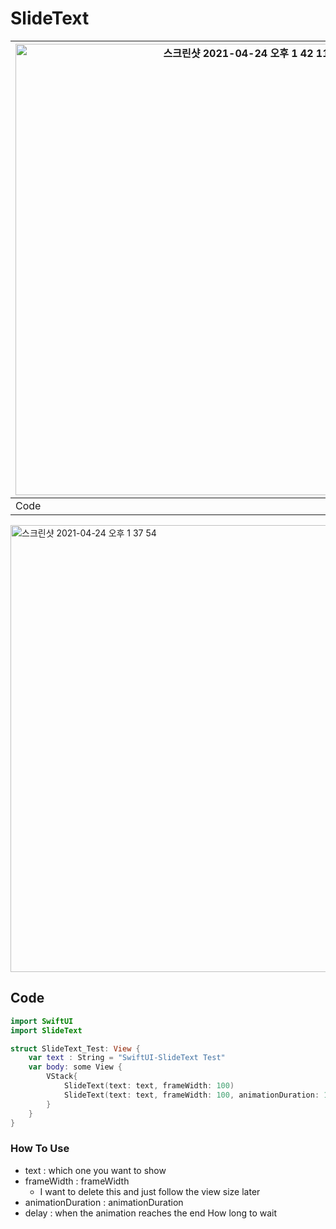 # SlideText



| <img width="722" alt="스크린샷 2021-04-24 오후 1 42 11" src="https://user-images.githubusercontent.com/73557895/115947527-3190f300-a503-11eb-8807-bf8ea9327e19.png"> 	| ![ezgif-3-0b63e4bc87c5](https://user-images.githubusercontent.com/73557895/115947554-656c1880-a503-11eb-9ee9-496bb25ff787.gif) 	|
|----------------------------------------------------------------------------------------------------------------------------------------------------------------------	|--------------------------------------------------------------------------------------------------------------------------------	|
| Code                                                                                                                                                                 	| PreView                                                                                                                        	|


<img width="715" alt="스크린샷 2021-04-24 오후 1 37 54" src="https://user-images.githubusercontent.com/73557895/115947525-30f85c80-a503-11eb-8a9e-5d35fd2ec4f6.png">

## Code
```swift
import SwiftUI
import SlideText

struct SlideText_Test: View {
    var text : String = "SwiftUI-SlideText Test"
    var body: some View {
        VStack{
            SlideText(text: text, frameWidth: 100)
            SlideText(text: text, frameWidth: 100, animationDuration: 1, delay: 1)
        }
    }
}
```
### How To Use
- text : which one you want to show
- frameWidth : frameWidth
  - I want to delete this and just follow the view size later
- animationDuration : animationDuration
- delay : when the animation reaches the end How long to wait 
